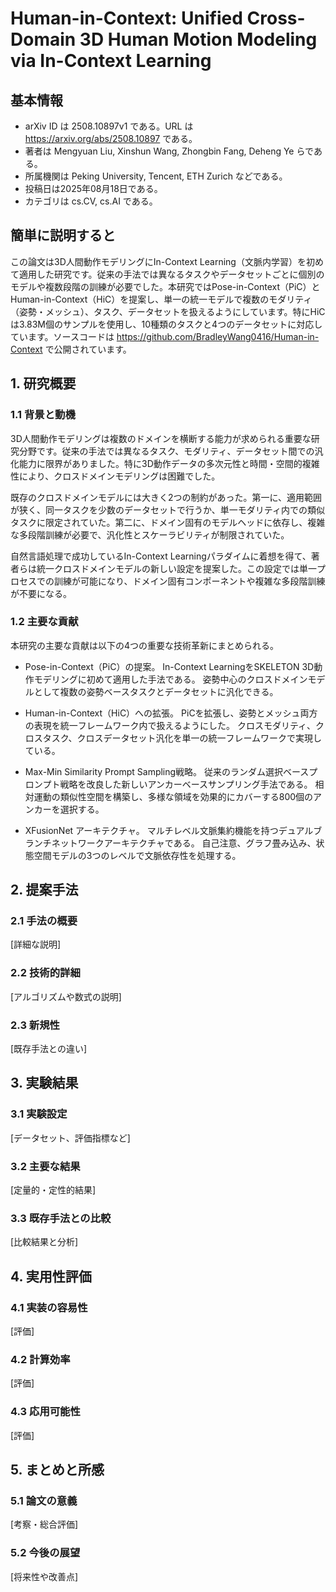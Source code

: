 # Human-in-Context: Unified Cross-Domain 3D Human Motion Modeling via In-Context Learning

## 基本情報
- arXiv ID は 2508.10897v1 である。URL は https://arxiv.org/abs/2508.10897 である。
- 著者は Mengyuan Liu, Xinshun Wang, Zhongbin Fang, Deheng Ye らである。
- 所属機関は Peking University, Tencent, ETH Zurich などである。
- 投稿日は2025年08月18日である。
- カテゴリは cs.CV, cs.AI である。

## 簡単に説明すると
この論文は3D人間動作モデリングにIn-Context Learning（文脈内学習）を初めて適用した研究です。従来の手法では異なるタスクやデータセットごとに個別のモデルや複数段階の訓練が必要でした。本研究ではPose-in-Context（PiC）とHuman-in-Context（HiC）を提案し、単一の統一モデルで複数のモダリティ（姿勢・メッシュ）、タスク、データセットを扱えるようにしています。特にHiCは3.83M個のサンプルを使用し、10種類のタスクと4つのデータセットに対応しています。ソースコードは https://github.com/BradleyWang0416/Human-in-Context で公開されています。

## 1. 研究概要
### 1.1 背景と動機
3D人間動作モデリングは複数のドメインを横断する能力が求められる重要な研究分野です。従来の手法では異なるタスク、モダリティ、データセット間での汎化能力に限界がありました。特に3D動作データの多次元性と時間・空間的複雑性により、クロスドメインモデリングは困難でした。

既存のクロスドメインモデルには大きく2つの制約があった。第一に、適用範囲が狭く、同一タスクを少数のデータセットで行うか、単一モダリティ内での類似タスクに限定されていた。第二に、ドメイン固有のモデルヘッドに依存し、複雑な多段階訓練が必要で、汎化性とスケーラビリティが制限されていた。

自然言語処理で成功しているIn-Context Learningパラダイムに着想を得て、著者らは統一クロスドメインモデルの新しい設定を提案した。この設定では単一プロセスでの訓練が可能になり、ドメイン固有コンポーネントや複雑な多段階訓練が不要になる。

### 1.2 主要な貢献
本研究の主要な貢献は以下の4つの重要な技術革新にまとめられる。

- Pose-in-Context（PiC）の提案。
  In-Context LearningをSKELETON 3D動作モデリングに初めて適用した手法である。
  姿勢中心のクロスドメインモデルとして複数の姿勢ベースタスクとデータセットに汎化できる。

- Human-in-Context（HiC）への拡張。
  PiCを拡張し、姿勢とメッシュ両方の表現を統一フレームワーク内で扱えるようにした。
  クロスモダリティ、クロスタスク、クロスデータセット汎化を単一の統一フレームワークで実現している。

- Max-Min Similarity Prompt Sampling戦略。
  従来のランダム選択ベースプロンプト戦略を改良した新しいアンカーベースサンプリング手法である。
  相対運動の類似性空間を構築し、多様な領域を効果的にカバーする800個のアンカーを選択する。

- XFusionNet アーキテクチャ。
  マルチレベル文脈集約機能を持つデュアルブランチネットワークアーキテクチャである。
  自己注意、グラフ畳み込み、状態空間モデルの3つのレベルで文脈依存性を処理する。

## 2. 提案手法
### 2.1 手法の概要
[詳細な説明]

### 2.2 技術的詳細
[アルゴリズムや数式の説明]

### 2.3 新規性
[既存手法との違い]

## 3. 実験結果
### 3.1 実験設定
[データセット、評価指標など]

### 3.2 主要な結果
[定量的・定性的結果]

### 3.3 既存手法との比較
[比較結果と分析]

## 4. 実用性評価
### 4.1 実装の容易性
[評価]

### 4.2 計算効率
[評価]

### 4.3 応用可能性
[評価]

## 5. まとめと所感
### 5.1 論文の意義
[考察・総合評価]

### 5.2 今後の展望
[将来性や改善点]
